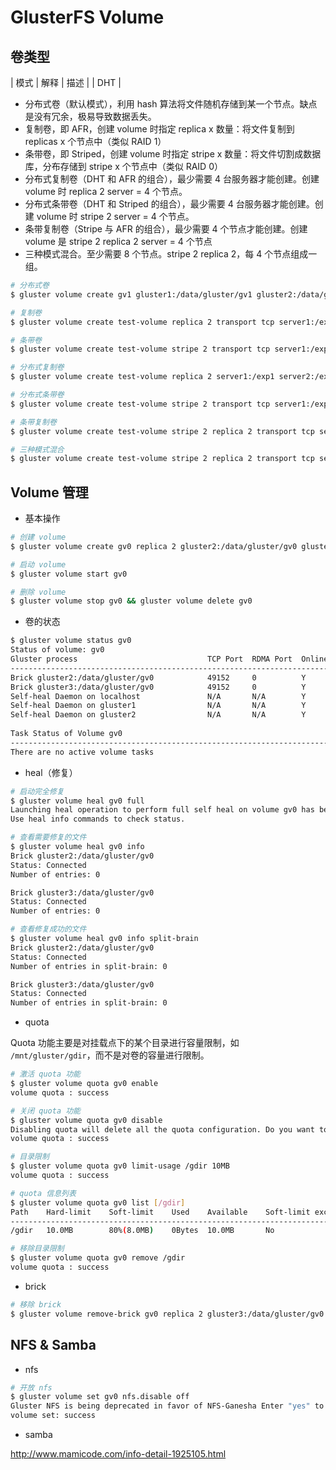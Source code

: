 # GlusterFS Volume

## 卷类型

| 模式 | 解释 | 描述 |
| DHT |

* 分布式卷（默认模式），利用 hash 算法将文件随机存储到某一个节点。缺点是没有冗余，极易导致数据丢失。
* 复制卷，即 AFR，创建 volume 时指定 replica x 数量：将文件复制到 replicas x 个节点中（类似 RAID 1）
* 条带卷，即 Striped，创建 volume 时指定 stripe x 数量：将文件切割成数据库，分布存储到 stripe x 个节点中（类似 RAID 0）
* 分布式复制卷（DHT 和 AFR 的组合），最少需要 4 台服务器才能创建。创建 volume 时 replica 2 server = 4 个节点。
* 分布式条带卷（DHT 和 Striped 的组合），最少需要 4 台服务器才能创建。创建 volume 时 stripe 2 server = 4 个节点。
* 条带复制卷（Stripe 与 AFR 的组合），最少需要 4 个节点才能创建。创建 volume 是 stripe 2 replica 2 server = 4 个节点
* 三种模式混合。至少需要 8 个节点。stripe 2 replica 2，每 4 个节点组成一组。

```bash
# 分布式卷
$ gluster volume create gv1 gluster1:/data/gluster/gv1 gluster2:/data/gluster/gv1 gluster3:/data/gluster/gv1 force

# 复制卷
$ gluster volume create test-volume replica 2 transport tcp server1:/exp1 server2:/exp2

# 条带卷
$ gluster volume create test-volume stripe 2 transport tcp server1:/exp1 server2:/exp2

# 分布式复制卷
$ gluster volume create test-volume replica 2 server1:/exp1 server2:/exp2 server3:/exp3 server4:/exp4

# 分布式条带卷
$ gluster volume create test-volume stripe 2 transport tcp server1:/exp1 server2:/exp2 server3:/exp3 server4:/exp4

# 条带复制卷
$ gluster volume create test-volume stripe 2 replica 2 transport tcp server1:/exp1 server2:/exp2 server3:/exp3 server4:/exp4

# 三种模式混合
$ gluster volume create test-volume stripe 2 replica 2 transport tcp server1:/exp1 server2:/exp2 server3:/exp3 server4:/exp4 server5:/exp5 server6:/exp6 server7:/exp7 server8:/exp8
```


## Volume 管理

* 基本操作

```bash
# 创建 volume
$ gluster volume create gv0 replica 2 gluster2:/data/gluster/gv0 gluster3:/data/gluster/gv0

# 启动 volume
$ gluster volume start gv0

# 删除 volume
$ gluster volume stop gv0 && gluster volume delete gv0
```

* 卷的状态

```bash
$ gluster volume status gv0
Status of volume: gv0
Gluster process                             TCP Port  RDMA Port  Online  Pid
------------------------------------------------------------------------------
Brick gluster2:/data/gluster/gv0            49152     0          Y       28251
Brick gluster3:/data/gluster/gv0            49152     0          Y       16185
Self-heal Daemon on localhost               N/A       N/A        Y       16206
Self-heal Daemon on gluster1                N/A       N/A        Y       27145
Self-heal Daemon on gluster2                N/A       N/A        Y       28272
 
Task Status of Volume gv0
------------------------------------------------------------------------------
There are no active volume tasks
```

* heal（修复）

```bash
# 启动完全修复
$ gluster volume heal gv0 full
Launching heal operation to perform full self heal on volume gv0 has been successful 
Use heal info commands to check status.

# 查看需要修复的文件
$ gluster volume heal gv0 info
Brick gluster2:/data/gluster/gv0
Status: Connected
Number of entries: 0

Brick gluster3:/data/gluster/gv0
Status: Connected
Number of entries: 0

# 查看修复成功的文件
$ gluster volume heal gv0 info split-brain
Brick gluster2:/data/gluster/gv0
Status: Connected
Number of entries in split-brain: 0

Brick gluster3:/data/gluster/gv0
Status: Connected
Number of entries in split-brain: 0
```

* quota

Quota 功能主要是对挂载点下的某个目录进行容量限制，如 `/mnt/gluster/gdir`，而不是对卷的容量进行限制。

```bash
# 激活 quota 功能
$ gluster volume quota gv0 enable
volume quota : success

# 关闭 quota 功能
$ gluster volume quota gv0 disable
Disabling quota will delete all the quota configuration. Do you want to continue? (y/n) y
volume quota : success

# 目录限制
$ gluster volume quota gv0 limit-usage /gdir 10MB
volume quota : success

# quota 信息列表
$ gluster volume quota gv0 list [/gdir]
Path    Hard-limit    Soft-limit    Used    Available    Soft-limit exceeded?    Hard-limit exceeded?
-----------------------------------------------------------------------------------------------------
/gdir   10.0MB        80%(8.0MB)    0Bytes  10.0MB       No                      No

# 移除目录限制
$ gluster volume quota gv0 remove /gdir
volume quota : success
```

* brick

```bash
# 移除 brick
$ gluster volume remove-brick gv0 replica 2 gluster3:/data/gluster/gv0 force
```


## NFS & Samba

* nfs

```bash
# 开放 nfs
$ gluster volume set gv0 nfs.disable off
Gluster NFS is being deprecated in favor of NFS-Ganesha Enter "yes" to continue using Gluster NFS (y/n) y
volume set: success
```

* samba

http://www.mamicode.com/info-detail-1925105.html